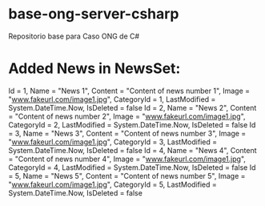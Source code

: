 # base-ong-server-csharp
Repositorio base para Caso ONG de C#

# Added News in NewsSet:

Id = 1, Name = "News 1", Content = "Content of news number 1", Image = "www.fakeurl.com/image1.jpg", CategoryId = 1, LastModified = System.DateTime.Now, IsDeleted = false
Id = 2, Name = "News 2", Content = "Content of news number 2", Image = "www.fakeurl.com/image1.jpg", CategoryId = 2, LastModified = System.DateTime.Now, IsDeleted = false
Id = 3, Name = "News 3", Content = "Content of news number 3", Image = "www.fakeurl.com/image1.jpg", CategoryId = 3, LastModified = System.DateTime.Now, IsDeleted = false
Id = 4, Name = "News 4", Content = "Content of news number 4", Image = "www.fakeurl.com/image1.jpg", CategoryId = 4, LastModified = System.DateTime.Now, IsDeleted = false
Id = 5, Name = "News 5", Content = "Content of news number 5", Image = "www.fakeurl.com/image1.jpg", CategoryId = 5, LastModified = System.DateTime.Now, IsDeleted = false
